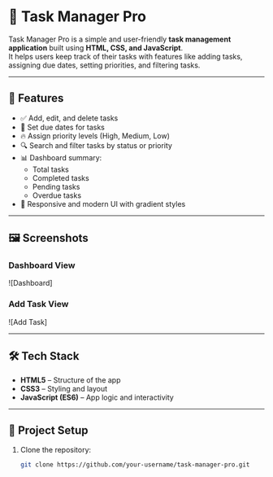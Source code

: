 # 📝 Task Manager Pro

Task Manager Pro is a simple and user-friendly **task management application** built using **HTML, CSS, and JavaScript**.  
It helps users keep track of their tasks with features like adding tasks, assigning due dates, setting priorities, and filtering tasks.

---

## 🚀 Features

- ✅ Add, edit, and delete tasks  
- 📅 Set due dates for tasks  
- 🔥 Assign priority levels (High, Medium, Low)  
- 🔍 Search and filter tasks by status or priority  
- 📊 Dashboard summary:
  - Total tasks
  - Completed tasks
  - Pending tasks
  - Overdue tasks  
- 🎨 Responsive and modern UI with gradient styles  

---

## 🖼️ Screenshots

### Dashboard View
![Dashboard]

### Add Task View
![Add Task]

---

## 🛠️ Tech Stack

- **HTML5** – Structure of the app  
- **CSS3** – Styling and layout  
- **JavaScript (ES6)** – App logic and interactivity  

---

## 📂 Project Setup

1. Clone the repository:
   ```bash
   git clone https://github.com/your-username/task-manager-pro.git
